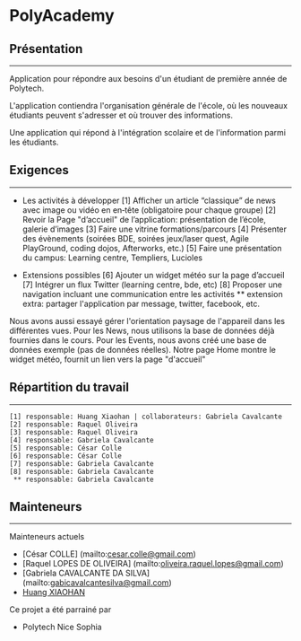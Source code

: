PolyAcademy
===========

## Présentation ##
------------------
Application pour répondre aux besoins d'un étudiant de première année de Polytech.

L'application contiendra l'organisation générale de l'école, où les nouveaux étudiants peuvent s'adresser et où trouver des informations. 

Une application qui répond à l'intégration scolaire et de l'information parmi les étudiants.

## Exigences ##
---------------
- Les activités à développer
    [1] Afficher un article “classique” de news avec image ou vidéo en en‐tête (obligatoire pour chaque groupe)
    [2] Revoir la Page "d’accueil" de l’application: présentation de l’école, galerie d’images
    [3] Faire une vitrine formations/parcours
    [4] Présenter des évènements (soirées BDE, soirées jeux/laser quest, Agile PlayGround, coding
      dojos, Afterworks, etc.)
    [5] Faire une présentation du campus: Learning centre, Templiers, Lucioles

- Extensions possibles
    [6] Ajouter un widget météo sur la page d’accueil
    [7] Intégrer un flux Twitter (learning centre, bde, etc)
    [8] Proposer une navigation incluant une communication entre les activités
     ** extension extra: partager l'application par message, twitter, facebook, etc.

Nous avons aussi essayé gérer l'orientation paysage de l'appareil dans les différentes vues.
Pour les News, nous utilisons la base de données déjà fournies dans le cours.
Pour les Events, nous avons créé une base de données exemple (pas de données réelles).
Notre page Home montre le widget météo, fournit un lien vers la page "d'accueil"

## Répartition du travail ##
----------------------------
    [1] responsable: Huang Xiaohan | collaborateurs: Gabriela Cavalcante
    [2] responsable: Raquel Oliveira
    [3] responsable: Raquel Oliveira
    [4] responsable: Gabriela Cavalcante
    [5] responsable: César Colle
    [6] responsable: César Colle
    [7] responsable: Gabriela Cavalcante
    [8] responsable: Gabriela Cavalcante
     ** responsable: Gabriela Cavalcante


## Mainteneurs ##
------------------

Mainteneurs actuels

* [César COLLE] (mailto:cesar.colle@gmail.com)
* [Raquel LOPES DE OLIVEIRA] (mailto:oliveira.raquel.lopes@gmail.com)
* [Gabriela CAVALCANTE DA SILVA] (mailto:gabicavalcantesilva@gmail.com)
* [Huang XIAOHAN](mailto:xiaohan.huang@etu.unice.fr)

Ce projet a été parrainé par

 * Polytech Nice Sophia
